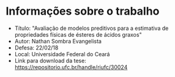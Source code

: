 # Informações sobre o trabalho
* Título: "Avaliação de modelos preditivos para a estimativa de propriedades físicas de ésteres de ácidos graxos"  
* Autor: Nathan Sombra Evangelista  
* Defesa: 22/02/18  
* Local: Universidade Federal do Ceará  
* Link para download da tese: https://repositorio.ufc.br/handle/riufc/30024
